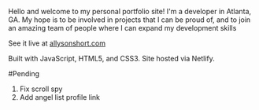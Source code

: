 Hello and welcome to my personal portfolio site! I'm a developer in Atlanta, GA. My hope is to be involved in projects that I can be proud of, and to join an amazing team of people where I can expand my development skills

See it live at [allysonshort.com](https://www.allysonshort.com/)

Built with JavaScript, HTML5, and CSS3. Site hosted via Netlify.













#Pending
1. Fix scroll spy
1. Add angel list profile link
